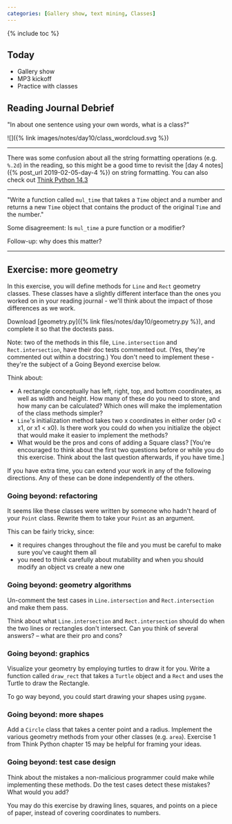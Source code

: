 ```yaml
---
categories: [Gallery show, text mining, Classes]
---
```


{% include toc %}

## Today

* Gallery show
* MP3 kickoff
* Practice with classes

## Reading  Journal Debrief

"In about one sentence using your own words, what is a class?"

![]({% link images/notes/day10/class_wordcloud.svg %})

----

There was some confusion about all the string formatting operations (e.g. `%.2d`) in the reading, so this might be a good time to revisit the [day 4 notes]({% post_url 2019-02-05-day-4 %}) on string formatting. You can also check out [Think Python 14.3](http://greenteapress.com/thinkpython2/html/thinkpython2015.html#sec167)

----

"Write a function called `mul_time` that takes a `Time` object and a number and returns a new `Time` object that contains the product of the original `Time` and the number."

Some disagreement: Is `mul_time` a pure function or a modifier?

Follow-up: why does this matter?

----


## Exercise: more geometry

In this exercise, you will define methods for `Line` and `Rect` geometry classes. These classes have a slightly different interface than the ones you worked on in your reading journal - we'll think about the impact of those differences as we work.

Download [geometry.py]({% link files/notes/day10/geometry.py %}), and complete it so that the doctests pass.

Note: two of the methods in this file, `Line.intersection` and `Rect.intersection`, have their doc tests commented out. (Yes, they're commented out within a docstring.) You don't need to implement these - they're the subject of a Going Beyond exercise below.

Think about:
 - A rectangle conceptually has left, right, top, and bottom coordinates, as well as width and height. How many of these do you need to store, and how many can be calculated? Which ones will make the implementation of the class methods simpler?
 - `Line`'s initialization method takes two x coordinates in either order (x0 < x1, or x1 < x0). Is there work you could do when you initialize the object that would make it easier to implement the methods?
 - What would be the pros and cons of adding a Square class? [You're encouraged to think about the first two questions before or while you do this exercise. Think about the last question afterwards, if you have time.]

If you have extra time, you can extend your work in any of the following directions. Any of these can be done independently of the others.


### Going beyond: refactoring

It seems like these classes were written by someone who hadn't heard of your `Point` class.
Rewrite them to take your `Point` as an argument.

This can be fairly tricky, since:
 - it requires changes throughout the file and you must be careful to make sure you've caught them all
 - you need to think carefully about mutability and when you should modify an object vs create a new one


### Going beyond: geometry algorithms

Un-comment the test cases in `Line.intersection` and `Rect.intersection` and make them pass.

Think about what `Line.intersection` and `Rect.intersection` should do when the two lines or rectangles don't intersect. Can you think of several answers? – what are their pro and cons?


### Going beyond: graphics

Visualize your geometry by employing turtles to draw it for you. Write a function called `draw_rect` that takes a `Turtle` object and a `Rect` and uses the Turtle to draw the Rectangle.

To go way beyond, you could start drawing your shapes using `pygame`.


### Going beyond: more shapes

Add a `Circle` class that takes a center point and a radius. Implement the various geometry methods from your other classes (e.g. `area`). Exercise 1 from Think Python chapter 15 may be helpful for framing your ideas.

### Going beyond: test case design

Think about the mistakes a non-malicious programmer could make while implementing these methods. Do the test cases detect these mistakes? What would you add?

You may do this exercise by drawing lines, squares, and points on a piece of paper, instead of covering coordinates to numbers.
